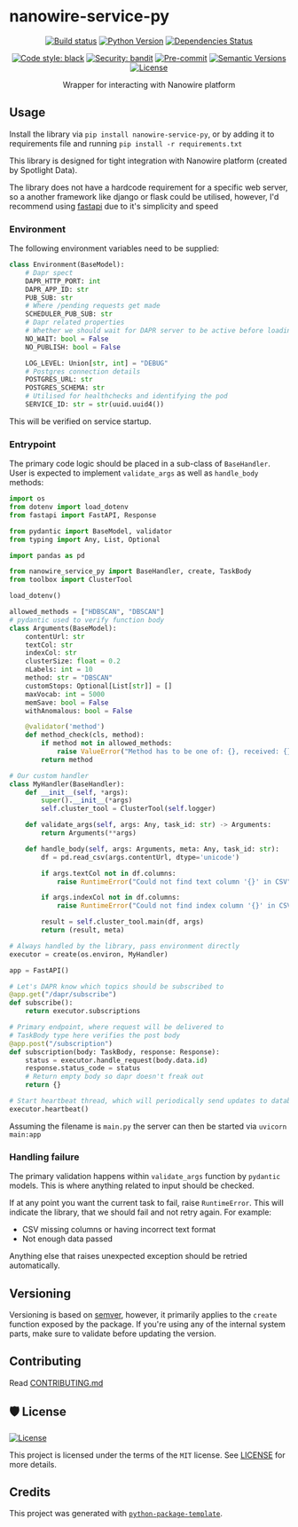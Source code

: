 # nanowire-service-py

<div align="center">

[![Build status](https://github.com/SpotlightData/nanowire-service-py/workflows/build/badge.svg?branch=master&event=push)](https://github.com/SpotlightData/nanowire-service-py/actions?query=workflow%3Abuild)
[![Python Version](https://img.shields.io/pypi/pyversions/nanowire-service-py.svg)](https://pypi.org/project/nanowire-service-py/)
[![Dependencies Status](https://img.shields.io/badge/dependencies-up%20to%20date-brightgreen.svg)](https://github.com/SpotlightData/nanowire-service-py/pulls?utf8=%E2%9C%93&q=is%3Apr%20author%3Aapp%2Fdependabot)

[![Code style: black](https://img.shields.io/badge/code%20style-black-000000.svg)](https://github.com/psf/black)
[![Security: bandit](https://img.shields.io/badge/security-bandit-green.svg)](https://github.com/PyCQA/bandit)
[![Pre-commit](https://img.shields.io/badge/pre--commit-enabled-brightgreen?logo=pre-commit&logoColor=white)](https://github.com/SpotlightData/nanowire-service-py/blob/master/.pre-commit-config.yaml)
[![Semantic Versions](https://img.shields.io/badge/%F0%9F%9A%80-semantic%20versions-informational.svg)](https://github.com/SpotlightData/nanowire-service-py/releases)
[![License](https://img.shields.io/github/license/SpotlightData/nanowire-service-py)](https://github.com/SpotlightData/nanowire-service-py/blob/master/LICENSE)

Wrapper for interacting with Nanowire platform

</div>

## Usage

Install the library via `pip install nanowire-service-py`, or by adding it to requirements file and running `pip install -r requirements.txt`

This library is designed for tight integration with Nanowire platform (created by Spotlight Data).

The library does not have a hardcode requirement for a specific web server, so a another framework like django or flask could be utilised, however, I'd recommend using [fastapi](https://fastapi.tiangolo.com/) due to it's simplicity and speed

### Environment

The following environment variables need to be supplied:

```python
class Environment(BaseModel):
    # Dapr spect
    DAPR_HTTP_PORT: int
    DAPR_APP_ID: str
    PUB_SUB: str
    # Where /pending requests get made
    SCHEDULER_PUB_SUB: str
    # Dapr related properties
    # Whether we should wait for DAPR server to be active before loading
    NO_WAIT: bool = False
    NO_PUBLISH: bool = False

    LOG_LEVEL: Union[str, int] = "DEBUG"
    # Postgres connection details
    POSTGRES_URL: str
    POSTGRES_SCHEMA: str
    # Utilised for healthchecks and identifying the pod
    SERVICE_ID: str = str(uuid.uuid4())
```

This will be verified on service startup.

### Entrypoint

The primary code logic should be placed in a sub-class of `BaseHandler`. User is expected to implement `validate_args` as well as `handle_body` methods:

```python
import os
from dotenv import load_dotenv
from fastapi import FastAPI, Response

from pydantic import BaseModel, validator
from typing import Any, List, Optional

import pandas as pd

from nanowire_service_py import BaseHandler, create, TaskBody
from toolbox import ClusterTool

load_dotenv()

allowed_methods = ["HDBSCAN", "DBSCAN"]
# pydantic used to verify function body
class Arguments(BaseModel):
    contentUrl: str
    textCol: str
    indexCol: str
    clusterSize: float = 0.2
    nLabels: int = 10
    method: str = "DBSCAN"
    customStops: Optional[List[str]] = []
    maxVocab: int = 5000
    memSave: bool = False
    withAnomalous: bool = False

    @validator('method')
    def method_check(cls, method):
        if method not in allowed_methods:
            raise ValueError("Method has to be one of: {}, received: {}".format(",".join(allowed_methods), method))
        return method

# Our custom handler
class MyHandler(BaseHandler):
    def __init__(self, *args):
        super().__init__(*args)
        self.cluster_tool = ClusterTool(self.logger)

    def validate_args(self, args: Any, task_id: str) -> Arguments:
        return Arguments(**args)

    def handle_body(self, args: Arguments, meta: Any, task_id: str):
        df = pd.read_csv(args.contentUrl, dtype='unicode')

        if args.textCol not in df.columns:
            raise RuntimeError("Could not find text column '{}' in CSV".format(args.textCol), { "origin": "CSV"})

        if args.indexCol not in df.columns:
            raise RuntimeError("Could not find index column '{}' in CSV".format(args.indexCol), { "origin": "CSV"})

        result = self.cluster_tool.main(df, args)
        return (result, meta)

# Always handled by the library, pass environment directly
executor = create(os.environ, MyHandler)

app = FastAPI()

# Let's DAPR know which topics should be subscribed to
@app.get("/dapr/subscribe")
def subscribe():
    return executor.subscriptions

# Primary endpoint, where request will be delivered to
# TaskBody type here verifies the post body
@app.post("/subscription")
def subscription(body: TaskBody, response: Response):
    status = executor.handle_request(body.data.id)
    response.status_code = status
    # Return empty body so dapr doesn't freak out
    return {}

# Start heartbeat thread, which will periodically send updates to database
executor.heartbeat()
```

Assuming the filename is `main.py` the server can then be started via `uvicorn main:app`

### Handling failure

The primary validation happens within `validate_args` function by `pydantic` models. This is where anything related to input should be checked.

If at any point you want the current task to fail, raise `RuntimeError`. This will indicate the library, that we should fail and not retry again. For example:

- CSV missing columns or having incorrect text format
- Not enough data passed

Anything else that raises unexpected exception should be retried automatically.

## Versioning

Versioning is based on [semver](https://semver.org/), however, it primarily applies to the `create` function exposed by the package.
If you're using any of the internal system parts, make sure to validate before updating the version.

## Contributing

Read [CONTRIBUTING.md](CONTRIBUTING.md)

## 🛡 License

[![License](https://img.shields.io/github/license/SpotlightData/nanowire-service-py)](https://github.com/SpotlightData/nanowire-service-py/blob/master/LICENSE)

This project is licensed under the terms of the `MIT` license. See [LICENSE](https://github.com/SpotlightData/nanowire-service-py/blob/master/LICENSE) for more details.

## Credits

This project was generated with [`python-package-template`](https://github.com/TezRomacH/python-package-template).
